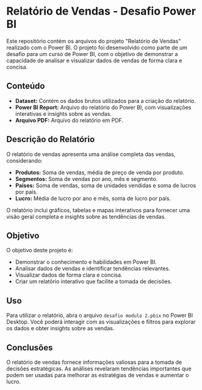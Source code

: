 # Relatório de Vendas - Desafio Power BI

Este repositório contém os arquivos do projeto "Relatório de Vendas" realizado com o Power BI. O projeto foi desenvolvido como parte de um desafio para um curso de Power BI, com o objetivo de demonstrar a capacidade de analisar e visualizar dados de vendas de forma clara e concisa.

## Conteúdo

- **Dataset:** Contém os dados brutos utilizados para a criação do relatório.
- **Power BI Report:** Arquivo do relatório do Power BI, com visualizações interativas e insights sobre as vendas.
- **Arquivo PDF:** Arquivo do relatório em PDF.

## Descrição do Relatório

O relatório de vendas apresenta uma análise completa das vendas, considerando:

- **Produtos:** Soma de vendas, média de preço de venda por produto.
- **Segmentos:** Soma de vendas por ano, mês e segmento.
- **Países:** Soma de vendas, soma de unidades vendidas e soma de lucros por país.
- **Lucro:** Média de lucro por ano e mês, soma de lucro por país.

O relatório inclui gráficos, tabelas e mapas interativos para fornecer uma visão geral completa e insights sobre as tendências de vendas.

## Objetivo

O objetivo deste projeto é:

- Demonstrar o conhecimento e habilidades em Power BI.
- Analisar dados de vendas e identificar tendências relevantes.
- Visualizar dados de forma clara e concisa.
- Criar um relatório interativo que facilite a tomada de decisões.

## Uso

Para utilizar o relatório, abra o arquivo `desafio modulo 2.pbix` no Power BI Desktop. Você poderá interagir com as visualizações e filtros para explorar os dados e obter insights sobre as vendas.

## Conclusões

O relatório de vendas fornece informações valiosas para a tomada de decisões estratégicas. As análises revelaram tendências importantes que podem ser usadas para melhorar as estratégias de vendas e aumentar o lucro.

